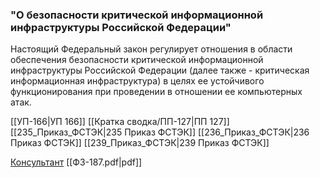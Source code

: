 ### **"О безопасности критической информационной инфраструктуры Российской Федерации"**

Настоящий Федеральный закон регулирует отношения в области обеспечения безопасности критической информационной инфраструктуры Российской Федерации (далее также - критическая информационная инфраструктура) в целях ее устойчивого функционирования при проведении в отношении ее компьютерных атак.

[[УП-166|УП 166]]
[[Кратка сводка/ПП-127|ПП 127]]
[[235_Приказ_ФСТЭК|235 Приказ ФСТЭК]]
[[236_Приказ_ФСТЭК|236 Приказ ФСТЭК]]
[[239_Приказ_ФСТЭК|239 Приказ ФСТЭК]]

[Консультант](http://www.consultant.ru/document/cons_doc_LAW_220885/)
[[ФЗ-187.pdf|pdf]]